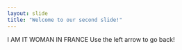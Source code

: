 ```yaml
---
layout: slide
title: "Welcome to our second slide!"
---
```

I AM IT WOMAN IN FRANCE
Use the left arrow to go back!
